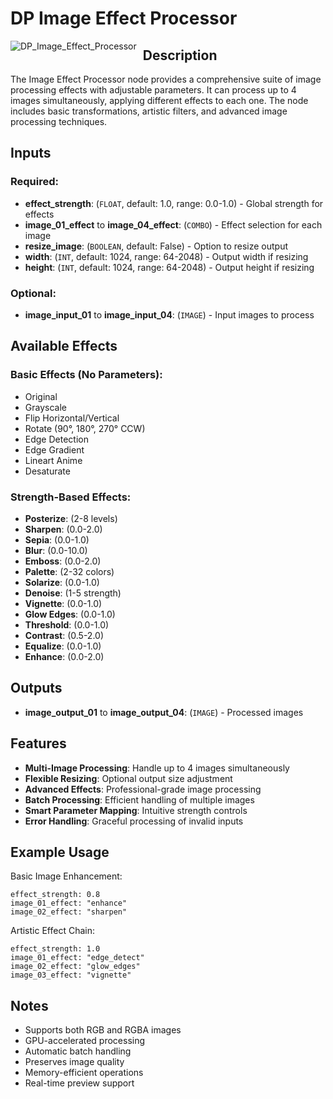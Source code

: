# DP Image Effect Processor

<img src="https://github.com/user-attachments/assets/image_effect_processor.png" alt="DP_Image_Effect_Processor" style="float: left; margin-right: 10px;"/>

## Description

The Image Effect Processor node provides a comprehensive suite of image processing effects with adjustable parameters. It can process up to 4 images simultaneously, applying different effects to each one. The node includes basic transformations, artistic filters, and advanced image processing techniques.

## Inputs

### Required:
- **effect_strength**: (`FLOAT`, default: 1.0, range: 0.0-1.0) - Global strength for effects
- **image_01_effect** to **image_04_effect**: (`COMBO`) - Effect selection for each image
- **resize_image**: (`BOOLEAN`, default: False) - Option to resize output
- **width**: (`INT`, default: 1024, range: 64-2048) - Output width if resizing
- **height**: (`INT`, default: 1024, range: 64-2048) - Output height if resizing

### Optional:
- **image_input_01** to **image_input_04**: (`IMAGE`) - Input images to process

## Available Effects

### Basic Effects (No Parameters):
- Original
- Grayscale
- Flip Horizontal/Vertical
- Rotate (90°, 180°, 270° CCW)
- Edge Detection
- Edge Gradient
- Lineart Anime
- Desaturate

### Strength-Based Effects:
- **Posterize**: (2-8 levels)
- **Sharpen**: (0.0-2.0)
- **Sepia**: (0.0-1.0)
- **Blur**: (0.0-10.0)
- **Emboss**: (0.0-2.0)
- **Palette**: (2-32 colors)
- **Solarize**: (0.0-1.0)
- **Denoise**: (1-5 strength)
- **Vignette**: (0.0-1.0)
- **Glow Edges**: (0.0-1.0)
- **Threshold**: (0.0-1.0)
- **Contrast**: (0.5-2.0)
- **Equalize**: (0.0-1.0)
- **Enhance**: (0.0-2.0)

## Outputs

- **image_output_01** to **image_output_04**: (`IMAGE`) - Processed images

## Features

- **Multi-Image Processing**: Handle up to 4 images simultaneously
- **Flexible Resizing**: Optional output size adjustment
- **Advanced Effects**: Professional-grade image processing
- **Batch Processing**: Efficient handling of multiple images
- **Smart Parameter Mapping**: Intuitive strength controls
- **Error Handling**: Graceful processing of invalid inputs

## Example Usage

Basic Image Enhancement:
```
effect_strength: 0.8
image_01_effect: "enhance"
image_02_effect: "sharpen"
```

Artistic Effect Chain:
```
effect_strength: 1.0
image_01_effect: "edge_detect"
image_02_effect: "glow_edges"
image_03_effect: "vignette"
```

## Notes

- Supports both RGB and RGBA images
- GPU-accelerated processing
- Automatic batch handling
- Preserves image quality
- Memory-efficient operations
- Real-time preview support
